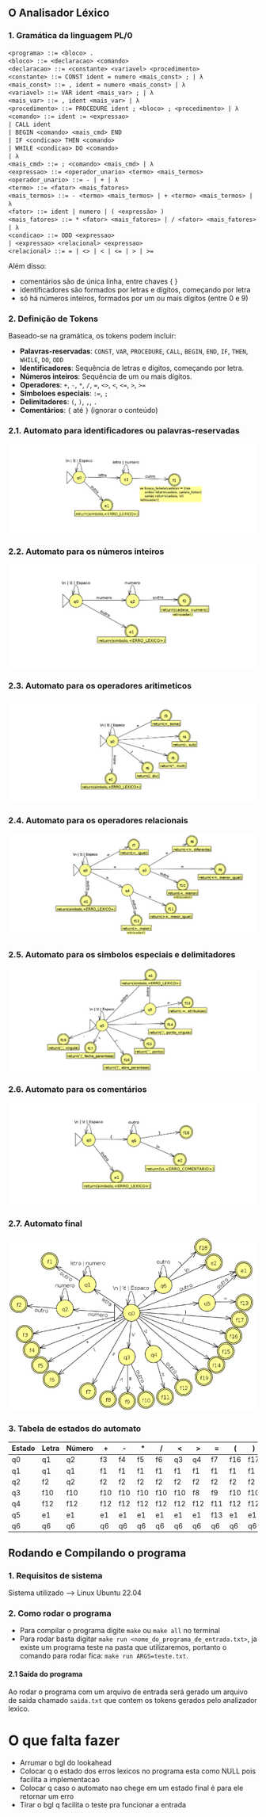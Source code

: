 ## **O Analisador Léxico**

### 1. **Gramática da linguagem PL/0**
```
<programa> ::= <bloco> .
<bloco> ::= <declaracao> <comando>
<declaracao> ::= <constante> <variavel> <procedimento>
<constante> ::= CONST ident = numero <mais_const> ; | λ
<mais_const> ::= , ident = numero <mais_const> | λ
<variavel> ::= VAR ident <mais_var> ; | λ
<mais_var> ::= , ident <mais_var> | λ
<procedimento> ::= PROCEDURE ident ; <bloco> ; <procedimento> | λ
<comando> ::= ident := <expressao>
| CALL ident
| BEGIN <comando> <mais_cmd> END
| IF <condicao> THEN <comando>
| WHILE <condicao> DO <comando>
| λ
<mais_cmd> ::= ; <comando> <mais_cmd> | λ
<expressao> ::= <operador_unario> <termo> <mais_termos>
<operador_unario> ::= - | + | λ
<termo> ::= <fator> <mais_fatores>
<mais_termos> ::= - <termo> <mais_termos> | + <termo> <mais_termos> | λ
<fator> ::= ident | numero | ( <expressão> )
<mais_fatores> ::= * <fator> <mais_fatores> | / <fator> <mais_fatores> | λ
<condicao> ::= ODD <expressao>
| <expressao> <relacional> <expressao>
<relacional> ::= = | <> | < | <= | > | >=
```

Além disso:
* comentários são de única linha, entre chaves { }
* identificadores são formados por letras e dígitos, começando por letra
* só há números inteiros, formados por um ou mais dígitos (entre 0 e 9)

### 2. **Definição de Tokens**
Baseado-se na gramática, os tokens podem incluir:

- **Palavras-reservadas**: `CONST`, `VAR`, `PROCEDURE`, `CALL`, `BEGIN`, `END`, `IF`, `THEN`, `WHILE`, `DO`, `ODD`
- **Identificadores**: Sequência de letras e dígitos, começando por letra.
- **Números inteiros**: Sequência de um ou mais dígitos.
- **Operadores**: `+`, `-`, `*`, `/`, `=`, `<>`, `<`, `<=`, `>`, `>=`
- **Símboloes especiais**: `:=`, `;`
- **Delimitadores**: `(`, `)`, `,`, `.`
- **Comentários**: `{` até `}` (ignorar o conteúdo)

### 2.1. **Automato para identificadores ou palavras-reservadas**
![Nao encotrou a imagem identificador_ou_palavra_reservada.png](imagens/identificador_ou_palavra_reservada.png)
### 2.2. **Automato para os números inteiros**
![Nao encotrou a imagem numero.png](imagens/numeros.png)
### 2.3. **Automato para os operadores aritimeticos**
![Nao encotrou a imagem operadores_aritimeticos.png](imagens/operadores_aritimeticos.png)
### 2.4. **Automato para os operadores relacionais**
![Nao encotrou a imagem operadores_relacionais.png](imagens/operadores_relacionais.png)
### 2.5. **Automato para os simbolos especiais e delimitadores**
![Nao encotrou a imagem simbolos_especiais_e_delimitadores.png](imagens/simbolos_especiais_e_delimitadores.png)
### 2.6. **Automato para os comentários**
![Nao encotrou a imagem comentario.png](imagens/comentario.png)
### 2.7. **Automato final**
![Nao encotrou a imagem final.png](imagens/final.png)

### 3. **Tabela de estados do automato**
| Estado | Letra | Número | +  | -  | *  | /  | <  | >  | =  | (  | )  | ;  | :  | ,  | .  | {  | }  | \n | \t | Espaço | Outro |
|--------|-------|--------|----|----|----|----|----|----|----|----|----|----|----|----|----|----|----|----|----|--------|-------|
| q0     | q1    | q2     | f3 | f4 | f5 | f6 | q3 | q4 | f7 | f16| f17| f14| q5 | f19| f15| q6 | e1 | q0 | q0 | q0     | e1    |
| q1     | q1    | q1     | f1 | f1 | f1 | f1 | f1 | f1 | f1 | f1 | f1 | f1 | f1 | f1 | f1 | f1 | f1 | f1 | f1 | f1     | f1    |
| q2     | f2    | q2     | f2 | f2 | f2 | f2 | f2 | f2 | f2 | f2 | f2 | f2 | f2 | f2 | f2 | f2 | f2 | f2 | f2 | f2     | f2    |
| q3     | f10   | f10    | f10| f10| f10| f10| f10| f8 | f9 | f10| f10| f10| f10| f10| f10| f10| f10| f10| f10| f10    | f10   |
| q4     | f12   | f12    | f12| f12| f12| f12| f12| f12| f11| f12| f12| f12| f12| f12| f12| f12| f12| f12| f12| f12    | f12   |
| q5     | e1    | e1     | e1 | e1 | e1 | e1 | e1 | e1 | f13| e1 | e1 | e1 | e1 | e1 | e1 | e1 | e1 | e1 | e1 | e1     | e1    |
| q6     | q6    | q6     | q6 | q6 | q6 | q6 | q6 | q6 | q6 | q6 | q6 | q6 | q6 | q6 | q6 | q6 | f18| e2 | q6 | q6     | q6    |


## Rodando e Compilando o programa
### 1. **Requisitos de sistema**
Sistema utilizado --> Linux Ubuntu 22.04
                                                                                    
### 2. **Como rodar o programa**
- Para compilar o programa digite `make` ou `make all` no terminal
- Para rodar basta digitar `make run <nome_do_programa_de_entrada.txt>`,
ja existe um programa teste na pasta que utilizaremos, portanto o comando para rodar fica:
 `make run ARGS=teste.txt`.

#### 2.1 **Saída do programa**
Ao rodar o programa com um arquivo de entrada será gerado um arquivo de saida
chamado `saida.txt` que contem os tokens gerados pelo analizador lexico.

# **O que falta fazer**

- Arrumar o bgl do lookahead
- Colocar q o estado dos erros lexicos no programa esta como NULL pois facilita a implementacao
- Colocar q caso o automato nao chege em um estado final é para ele retornar um erro
- Tirar o bgl q facilita o teste pra funcionar a entrada
